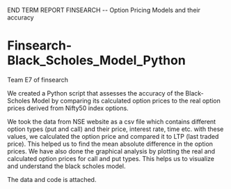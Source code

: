 END TERM REPORT FINSEARCH -- Option Pricing Models and their accuracy

# Finsearch-Black_Scholes_Model_Python
Team E7 of finsearch 

We created a Python script that assesses the accuracy of the Black-Scholes Model by comparing its calculated option prices to the real option prices derived from Nifty50  index options.

We took the data from NSE website as a csv file which contains different option types (put and call) and their price, interest rate, time etc. with these values, we calculated the option price and compared it to LTP (last traded price). This helped us to find the mean absolute difference in the option prices.
We have also done the graphical analysis by plotting the real and calculated option prices for call and put types. This helps us to visualize and understand the black scholes model.

The data and code is attached.
